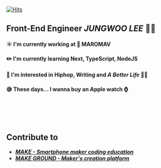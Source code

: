[![Hits](https://hits.seeyoufarm.com/api/count/incr/badge.svg?url=https%3A%2F%2Fgithub.com%2Fleejw0803&count_bg=%2379C83D&title_bg=%23555555&icon=&icon_color=%23E7E7E7&title=hits&edge_flat=false)](https://hits.seeyoufarm.com)

## Front-End Engineer __*JUNGWOO LEE*__ 👋🏻

#### ☀️  I'm currently working at __🏢  MAROMAV__ <br/>
#### ✏️  I'm currently learning __Next, TypeScript, NodeJS__ <br/>
#### 👀  I'm interested in Hiphop, Writing and __*A Better Life*__  💪🏼 <br/>
#### 😅  These days... I wanna buy an __Apple watch  ⌚️__ <br/>
<br />
<br />
<br />

## Contribute to
- <a href="https://make.education/"> __*MAKE - Smartphone maker coding education*__ <a>
- <a href="https://makeground.net/"> __*MAKE GROUND - Maker's creation platform*__ <a>

